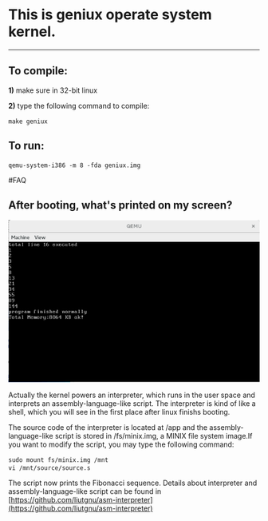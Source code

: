 # This is geniux operate system kernel.

---

## To compile:
**1)**  make sure in 32-bit linux

**2)**  type the following command to compile:

	make geniux                                                                                                    
                                                                                                                         
## To run:                                                                                                               
	qemu-system-i386 -m 8 -fda geniux.img                                                                              
                                                                                                                         
#FAQ                                                                                                                     
                                                                                                                          
## After booting, what's printed on my screen?
![screenshot](https://github.com/liutgnu/geniux/blob/master/screenshot.png)


Actually the kernel powers an interpreter, which runs in the user space and interprets an assembly-language-like script. The interpreter is kind of like a shell, which you will see in the first place after linux finishs booting.

The source code of the interpreter is located at /app and the assembly-language-like script is stored in /fs/minix.img, a MINIX file system image.If you want to modify the script, you may type the following command:

	sudo mount fs/minix.img /mnt
	vi /mnt/source/source.s

The script now prints the Fibonacci sequence. Details about interpreter and assembly-language-like script can be found in [https://github.com/liutgnu/asm-interpreter](https://github.com/liutgnu/asm-interpreter)
